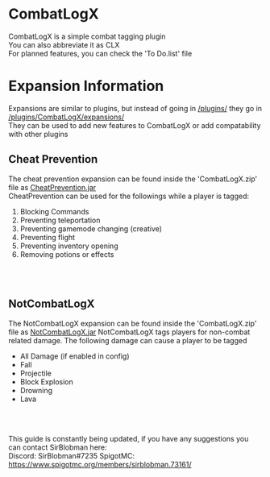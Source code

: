 <h1>CombatLogX</h1>
CombatLogX is a simple combat tagging plugin<br/>
You can also abbreviate it as CLX<br/>
For planned features, you can check the 'To Do.list' file<br/>

<h1>Expansion Information</h1>
Expansions are similar to plugins, but instead of going in <u>/plugins/</u> they go in <u>/plugins/CombatLogX/expansions/</u><br/>
They can be used to add new features to CombatLogX or add compatability with other plugins<br/>

<h2>Cheat Prevention</h2>
The cheat prevention expansion can be found inside the 'CombatLogX.zip' file as <u>CheatPrevention.jar</u><br/>
CheatPrevention can be used for the followings while a player is tagged:<br/>
<ol type="1">
  <li>Blocking Commands</li>
  <li>Preventing teleportation</li>
  <li>Preventing gamemode changing (creative)</li>
  <li>Preventing flight</li>
  <li>Preventing inventory opening</li>
  <li>Removing potions or effects</li>
</ol><br/><br/>

<h2>NotCombatLogX</h2>
The NotCombatLogX expansion can be found inside the 'CombatLogX.zip' file as <u>NotCombatLogX.jar</u>
NotCombatLogX tags players for non-combat related damage. 
The following damage can cause a player to be tagged
<ul>
  <li>All Damage (if enabled in config)</li>
  <li>Fall</li>
  <li>Projectile</li>
  <li>Block Explosion</li>
  <li>Drowning</li>
  <li>Lava</li>
</ul><br/><br/>

This guide is constantly being updated, if you have any suggestions you can contact SirBlobman here:<br/>
Discord: SirBlobman#7235
SpigotMC: https://www.spigotmc.org/members/sirblobman.73161/